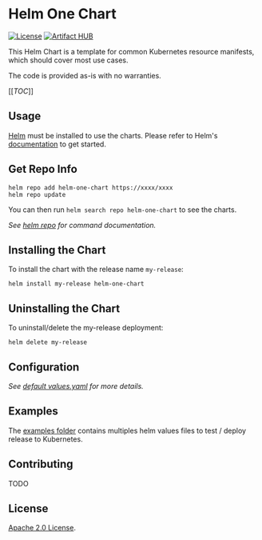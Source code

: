 # Helm One Chart

[![License](https://img.shields.io/badge/License-Apache%202.0-blue.svg)](https://opensource.org/licenses/Apache-2.0)
[![Artifact HUB](https://img.shields.io/endpoint?url=https://artifacthub.io/badge/repository/helm-one-chart)](https://artifacthub.io/packages/search?repo=helm-one-chart)

This Helm Chart is a template for common Kubernetes resource manifests, which should cover most use cases.

The code is provided as-is with no warranties.

[[_TOC_]]

## Usage

[Helm](https://helm.sh) must be installed to use the charts.
Please refer to Helm's [documentation](https://helm.sh/docs/) to get started.

## Get Repo Info

```console
helm repo add helm-one-chart https://xxxx/xxxx
helm repo update
```

You can then run `helm search repo helm-one-chart` to see the charts.

_See [helm repo](https://helm.sh/docs/helm/helm_repo/) for command documentation._

## Installing the Chart

To install the chart with the release name `my-release`:

```console
helm install my-release helm-one-chart
```

## Uninstalling the Chart

To uninstall/delete the my-release deployment:

```console
helm delete my-release
```

## Configuration

_See [default values.yaml](https://github.com/groupe-creative/helm-one-chart/blob/main/helm/templates/values.yaml) for more details._

## Examples

The [examples folder](https://github.com/groupe-creative/helm-one-chart/blob/main/examples/) contains multiples helm values files to test / deploy release to Kubernetes.


## Contributing

TODO

## License

<!-- Keep full URL links to repo files because this README syncs from main to gh-pages.  -->
[Apache 2.0 License](https://github.com/groupe-creative/helm-one-chart/blob/main/LICENSE).